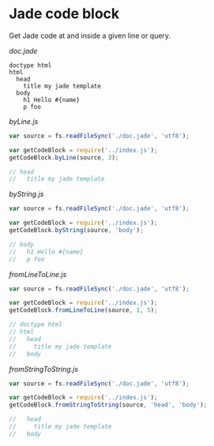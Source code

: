 # Jade code block
Get Jade code at and inside a given line or query.


_doc.jade_
```jade
doctype html
html
  head
    title my jade template
  body
    h1 Hello #{name}
    p foo
```

_byLine.js_
```js
var source = fs.readFileSync('./doc.jade', 'utf8');

var getCodeBlock = require('../index.js');
getCodeBlock.byLine(source, 3);

// head
//   title my jade template
```

_byString.js_
```js
var source = fs.readFileSync('./doc.jade', 'utf8');

var getCodeBlock = require('../index.js');
getCodeBlock.byString(source, 'body');

// body
//   h1 Hello #{name}
//   p foo
```

_fromLineToLine.js_
```js
var source = fs.readFileSync('./doc.jade', 'utf8');

var getCodeBlock = require('../index.js');
getCodeBlock.fromLineToLine(source, 1, 5);

// doctype html
// html
//   head
//     title my jade template
//   body
```

_fromStringToString.js_
```js
var source = fs.readFileSync('./doc.jade', 'utf8');

var getCodeBlock = require('../index.js');
getCodeBlock.fromStringToString(source, 'head', 'body');

//   head
//     title my jade template
//   body
```
